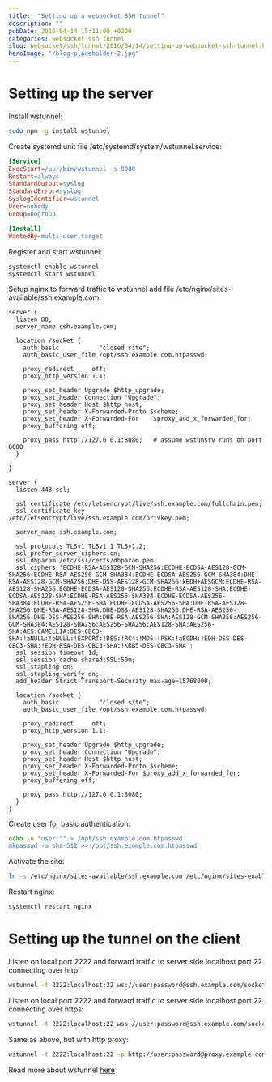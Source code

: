 ```yaml
---
title:  "Setting up a websocket SSH tunnel"
description: ""
pubDate: 2016-04-14 15:11:00 +0200
categories: websocket ssh tunnel
slug: websocket/ssh/tunnel/2016/04/14/setting-up-websocket-ssh-tunnel.html
heroImage: "/blog-placeholder-2.jpg"
---
```


# Setting up the server

Install wstunnel:

``` bash
sudo npm -g install wstunnel
```

Create systemd unit file /etc/systemd/system/wstunnel.service:

``` ini
[Service]
ExecStart=/usr/bin/wstunnel -s 8080
Restart=always
StandardOutput=syslog
StandardError=syslog
SyslogIdentifier=wstunnel
User=nobody
Group=nogroup

[Install]
WantedBy=multi-user.target
```

Register and start wstunnel:

```
systemctl enable wstunnel
systemctl start wstunnel
```

Setup nginx to forward traffic to wstunnel add file /etc/nginx/sites-available/ssh.example.com:

``` nginx
server {
  listen 80;
  server_name ssh.example.com;

  location /socket {
    auth_basic           "closed site";
    auth_basic_user_file /opt/ssh.example.com.htpasswd;

    proxy_redirect     off;
    proxy_http_version 1.1;

    proxy_set_header Upgrade $http_upgrade;
    proxy_set_header Connection "Upgrade";
    proxy_set_header Host $http_host;
    proxy_set_header X-Forwarded-Proto $scheme;
    proxy_set_header X-Forwarded-For    $proxy_add_x_forwarded_for;
    proxy_buffering off;

    proxy_pass http://127.0.0.1:8080;   # assume wstunsrv runs on port 8080
  }

}

server {
  listen 443 ssl;

  ssl_certificate /etc/letsencrypt/live/ssh.example.com/fullchain.pem;
  ssl_certificate_key /etc/letsencrypt/live/ssh.example.com/privkey.pem;

  server_name ssh.example.com;

  ssl_protocols TLSv1 TLSv1.1 TLSv1.2;
  ssl_prefer_server_ciphers on;
  ssl_dhparam /etc/ssl/certs/dhparam.pem;
  ssl_ciphers 'ECDHE-RSA-AES128-GCM-SHA256:ECDHE-ECDSA-AES128-GCM-SHA256:ECDHE-RSA-AES256-GCM-SHA384:ECDHE-ECDSA-AES256-GCM-SHA384:DHE-RSA-AES128-GCM-SHA256:DHE-DSS-AES128-GCM-SHA256:kEDH+AESGCM:ECDHE-RSA-AES128-SHA256:ECDHE-ECDSA-AES128-SHA256:ECDHE-RSA-AES128-SHA:ECDHE-ECDSA-AES128-SHA:ECDHE-RSA-AES256-SHA384:ECDHE-ECDSA-AES256-SHA384:ECDHE-RSA-AES256-SHA:ECDHE-ECDSA-AES256-SHA:DHE-RSA-AES128-SHA256:DHE-RSA-AES128-SHA:DHE-DSS-AES128-SHA256:DHE-RSA-AES256-SHA256:DHE-DSS-AES256-SHA:DHE-RSA-AES256-SHA:AES128-GCM-SHA256:AES256-GCM-SHA384:AES128-SHA256:AES256-SHA256:AES128-SHA:AES256-SHA:AES:CAMELLIA:DES-CBC3-SHA:!aNULL:!eNULL:!EXPORT:!DES:!RC4:!MD5:!PSK:!aECDH:!EDH-DSS-DES-CBC3-SHA:!EDH-RSA-DES-CBC3-SHA:!KRB5-DES-CBC3-SHA';
  ssl_session_timeout 1d;
  ssl_session_cache shared:SSL:50m;
  ssl_stapling on;
  ssl_stapling_verify on;
  add_header Strict-Transport-Security max-age=15768000;

  location /socket {
    auth_basic           "closed site";
    auth_basic_user_file /opt/ssh.example.com.htpasswd;

    proxy_redirect     off;
    proxy_http_version 1.1;

    proxy_set_header Upgrade $http_upgrade;
    proxy_set_header Connection "Upgrade";
    proxy_set_header Host $http_host;
    proxy_set_header X-Forwarded-Proto $scheme;
    proxy_set_header X-Forwarded-For $proxy_add_x_forwarded_for;
    proxy_buffering off;

    proxy_pass http://127.0.0.1:8080;
  }
}
```

Create user for basic authentication:

``` bash
echo -n "user:"" > /opt/ssh.example.com.htpasswd
mkpasswd -m sha-512 >> /opt/ssh.example.com.htpasswd
```

Activate the site:

``` bash
ln -s /etc/nginx/sites-available/ssh.example.com /etc/nginx/sites-enabled/ssh.example.com
```

Restart nginx:

``` bash
systemctl restart nginx
```

# Setting up the tunnel on the client

Listen on local port 2222 and forward traffic to server side localhost port 22 connecting over http:

``` bash
wstunnel -t 2222:localhost:22 ws://user:password@ssh.example.com/socket
```

Listen on local port 2222 and forward traffic to server side localhost port 22 connecting over https:

``` bash
wstunnel -t 2222:localhost:22 wss://user:password@ssh.example.com/socket
```

Same as above, but with http proxy:

``` bash
wstunnel -t 2222:localhost:22 -p http://user:password@proxy.example.com:8080 wss://user:password@ssh.example.com/socket
```

Read more about wstunnel [here](https://www.npmjs.com/package/wstunnel)

